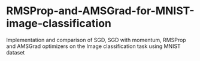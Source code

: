 # RMSProp-and-AMSGrad-for-MNIST-image-classification
Implementation and comparison of SGD, SGD with momentum, RMSProp and AMSGrad optimizers on the Image classification task using MNIST dataset
